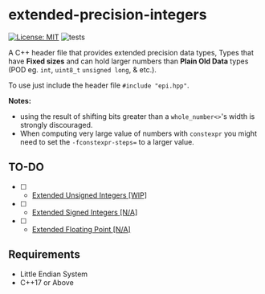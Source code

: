 # extended-precision-integers

[![License: MIT](https://img.shields.io/badge/License-MIT-green.svg)](https://opensource.org/licenses/MIT)
![tests](https://github.com/mrdcvlsc/extended-precision-integers/actions/workflows/tests.yml/badge.svg)

A C++ header file that provides extended precision data types, Types that have **Fixed sizes** and can hold larger numbers than **Plain Old Data** types (POD eg. `int`, `uint8_t` `unsigned long`, & etc.).

To use just include the header file `#include "epi.hpp"`.

**Notes:**
- using the result of shifting bits greater than a `whole_number<>`'s width is strongly discouraged.
- When computing very large value of numbers with `constexpr` you might need to set the
`-fconstexpr-steps=` to a larger value.

## **TO-DO**

- [ ] - [Extended Unsigned Integers [WIP]](TODO/extended-unsigned-integers.md)
- [ ] - [Extended Signed Integers [N/A]](TODO/extended-signed-integers.md)
- [ ] - [Extended Floating Point [N/A]](TODO/extended-floating-point.md)

## **Requirements**
- Little Endian System
- C++17 or Above